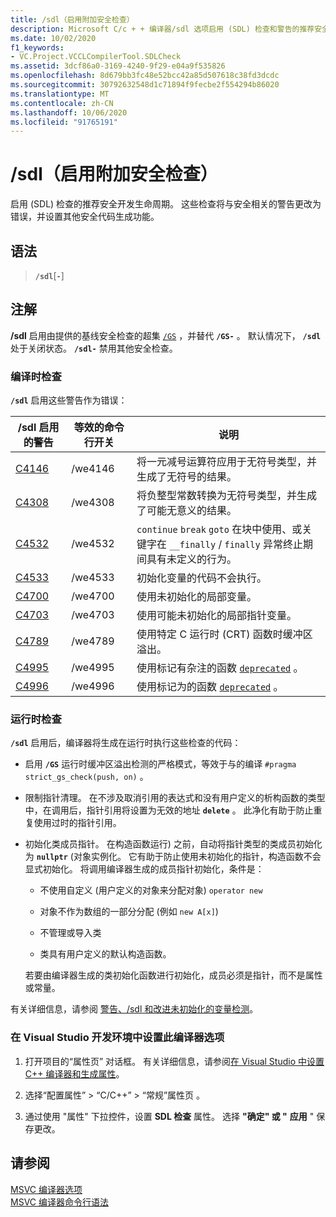 ```yaml
---
title: /sdl（启用附加安全检查）
description: Microsoft C/c + + 编译器/sdl 选项启用 (SDL) 检查和警告的推荐安全开发生命周期。
ms.date: 10/02/2020
f1_keywords:
- VC.Project.VCCLCompilerTool.SDLCheck
ms.assetid: 3dcf86a0-3169-4240-9f29-e04a9f535826
ms.openlocfilehash: 8d679bb3fc48e52bcc42a85d507618c38fd3dcdc
ms.sourcegitcommit: 30792632548d1c71894f9fecbe2f554294b86020
ms.translationtype: MT
ms.contentlocale: zh-CN
ms.lasthandoff: 10/06/2020
ms.locfileid: "91765191"
---
```

# <a name="sdl-enable-additional-security-checks"></a>/sdl（启用附加安全检查）

启用 (SDL) 检查的推荐安全开发生命周期。 这些检查将与安全相关的警告更改为错误，并设置其他安全代码生成功能。

## <a name="syntax"></a>语法

> **`/sdl`**[**`-`**]

## <a name="remarks"></a>注解

**/sdl** 启用由提供的基线安全检查的超集 [`/GS`](gs-buffer-security-check.md) ，并替代 **`/GS-`** 。 默认情况下， **`/sdl`** 处于关闭状态。 **`/sdl-`** 禁用其他安全检查。

### <a name="compile-time-checks"></a>编译时检查

**`/sdl`** 启用这些警告作为错误：

| /sdl 启用的警告 | 等效的命令行开关 | 说明 |
|--|--|--|
| [C4146](../../error-messages/compiler-warnings/compiler-warning-level-2-c4146.md) | /we4146 | 将一元减号运算符应用于无符号类型，并生成了无符号的结果。 |
| [C4308](../../error-messages/compiler-warnings/compiler-warning-level-2-c4308.md) | /we4308 | 将负整型常数转换为无符号类型，并生成了可能无意义的结果。 |
| [C4532](../../error-messages/compiler-warnings/compiler-warning-level-1-c4532.md) | /we4532 | `continue` `break` `goto` 在块中使用、或关键字在 `__finally` / `finally` 异常终止期间具有未定义的行为。 |
| [C4533](../../error-messages/compiler-warnings/compiler-warning-level-1-c4533.md) | /we4533 | 初始化变量的代码不会执行。 |
| [C4700](../../error-messages/compiler-warnings/compiler-warning-level-1-and-level-4-c4700.md) | /we4700 | 使用未初始化的局部变量。 |
| [C4703](../../error-messages/compiler-warnings/compiler-warning-level-4-c4703.md) | /we4703 | 使用可能未初始化的局部指针变量。 |
| [C4789](../../error-messages/compiler-warnings/compiler-warning-level-1-c4789.md) | /we4789 | 使用特定 C 运行时 (CRT) 函数时缓冲区溢出。 |
| [C4995](../../error-messages/compiler-warnings/compiler-warning-level-3-c4995.md) | /we4995 | 使用标记有杂注的函数 [`deprecated`](../../preprocessor/deprecated-c-cpp.md) 。 |
| [C4996](../../error-messages/compiler-warnings/compiler-warning-level-3-c4996.md) | /we4996 | 使用标记为的函数 [`deprecated`](../../cpp/deprecated-cpp.md) 。 |

### <a name="runtime-checks"></a>运行时检查

**`/sdl`** 启用后，编译器将生成在运行时执行这些检查的代码：

- 启用 **`/GS`** 运行时缓冲区溢出检测的严格模式，等效于与的编译 `#pragma strict_gs_check(push, on)` 。

- 限制指针清理。 在不涉及取消引用的表达式和没有用户定义的析构函数的类型中，在调用后，指针引用将设置为无效的地址 **`delete`** 。 此净化有助于防止重复使用过时的指针引用。

- 初始化类成员指针。 在构造函数运行) 之前，自动将指针类型的类成员初始化为 **`nullptr`** (对象实例化。 它有助于防止使用未初始化的指针，构造函数不会显式初始化。 将调用编译器生成的成员指针初始化，条件是：

  - 不使用自定义 (用户定义的对象来分配对象) `operator new`

  - 对象不作为数组的一部分分配 (例如 `new A[x]`) 

  - 不管理或导入类

  - 类具有用户定义的默认构造函数。

  若要由编译器生成的类初始化函数进行初始化，成员必须是指针，而不是属性或常量。

有关详细信息，请参阅 [警告、/sdl 和改进未初始化的变量检测](https://www.microsoft.com/security/blog/2012/06/06/warnings-sdl-and-improving-uninitialized-variable-detection/)。

### <a name="to-set-this-compiler-option-in-the-visual-studio-development-environment"></a>在 Visual Studio 开发环境中设置此编译器选项

1. 打开项目的“属性页”  对话框。 有关详细信息，请参阅[在 Visual Studio 中设置 C++ 编译器和生成属性](../working-with-project-properties.md)。

1. 选择“配置属性” > “C/C++” > “常规”属性页    。

1. 通过使用 "属性" 下拉控件，设置 **SDL 检查** 属性。 选择 **"确定" 或 "** **应用** " 保存更改。

## <a name="see-also"></a>请参阅

[MSVC 编译器选项](compiler-options.md)<br/>
[MSVC 编译器命令行语法](compiler-command-line-syntax.md)
